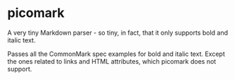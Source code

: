 # picomark

A very tiny Markdown parser - so tiny, in fact, that it only supports bold and italic text.

Passes all the CommonMark spec examples for bold and italic text. Except the ones related to links and HTML attributes, which picomark does not support.
